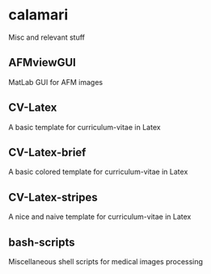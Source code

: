 ﻿# calamari
Misc and relevant stuff

## AFMviewGUI
MatLab GUI for AFM images

## CV-Latex
A basic template for curriculum-vitae in Latex

## CV-Latex-brief
A basic colored template for curriculum-vitae in Latex

## CV-Latex-stripes
A nice and naive template for curriculum-vitae in Latex

## bash-scripts
Miscellaneous shell scripts for medical images processing 